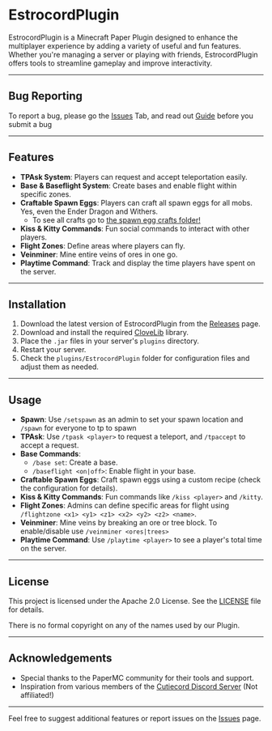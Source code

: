 # EstrocordPlugin

EstrocordPlugin is a Minecraft Paper Plugin designed to enhance the multiplayer experience by adding a variety of useful and fun features. Whether you're managing a server or playing with friends, EstrocordPlugin offers tools to streamline gameplay and improve interactivity.

---

## Bug Reporting

To report a bug, please go the [Issues](https://github.com/mazeymoos0022/EstrocordPlugin/issues) Tab, and read out [Guide](https://github.com/mazeymoos0022/EstrocordPlugin/CONTRIBUTING.md) before you submit a bug

---

## Features

- **TPAsk System**: Players can request and accept teleportation easily.
- **Base & Baseflight System**: Create bases and enable flight within specific zones.
- **Craftable Spawn Eggs**: Players can craft all spawn eggs for all mobs. Yes, even the Ender Dragon and Withers.
    - To see all crafts go to [the spawn egg crafts folder!](https://github.com/CloveTwilight3/EstrocordPlugin/tree/main/spawn_egg_crafts) 
- **Kiss & Kitty Commands**: Fun social commands to interact with other players.
- **Flight Zones**: Define areas where players can fly.
- **Veinminer**: Mine entire veins of ores in one go.
- **Playtime Command**: Track and display the time players have spent on the server.

---

## Installation

1. Download the latest version of EstrocordPlugin from the [Releases](https://github.mazeymoos.com/EstrocordPlugin/releases) page.
2. Download and install the required [CloveLib](https://github.com/mazeymoos0022/clovelib/releases) library.
3. Place the `.jar` files in your server's `plugins` directory.
4. Restart your server.
5. Check the `plugins/EstrocordPlugin` folder for configuration files and adjust them as needed.

---

## Usage

- **Spawn**: Use `/setspawn` as an admin to set your spawn location and `/spawn` for everyone to tp to spawn
- **TPAsk**: Use `/tpask <player>` to request a teleport, and `/tpaccept` to accept a request.
- **Base Commands**:
  - `/base set`: Create a base.
  - `/baseflight <on|off>`: Enable flight in your base.
- **Craftable Spawn Eggs**: Craft spawn eggs using a custom recipe (check the configuration for details).
- **Kiss & Kitty Commands**: Fun commands like `/kiss <player>` and `/kitty`.
- **Flight Zones**: Admins can define specific areas for flight using `/flightzone <x1> <y1> <z1> <x2> <y2> <z2> <name>`.
- **Veinminer**: Mine veins by breaking an ore or tree block. To enable/disable use `/veinminer <ores|trees>`
- **Playtime Command**: Use `/playtime <player>` to see a player's total time on the server.

---

## License

This project is licensed under the Apache 2.0 License. See the [LICENSE](https://github.com/mazeymoos0022/EstrocordPlugin/blob/main/LICENSE) file for details.

There is no formal copyright on any of the names used by our Plugin.

---

## Acknowledgements

- Special thanks to the PaperMC community for their tools and support.
- Inspiration from various members of the [Cutiecord Discord Server](https://www.discord.gg/cutiecord) (Not affiliated!)

---

Feel free to suggest additional features or report issues on the [Issues](https://github.mazeymoos.com/EstrocordPlugin/issues) page.
